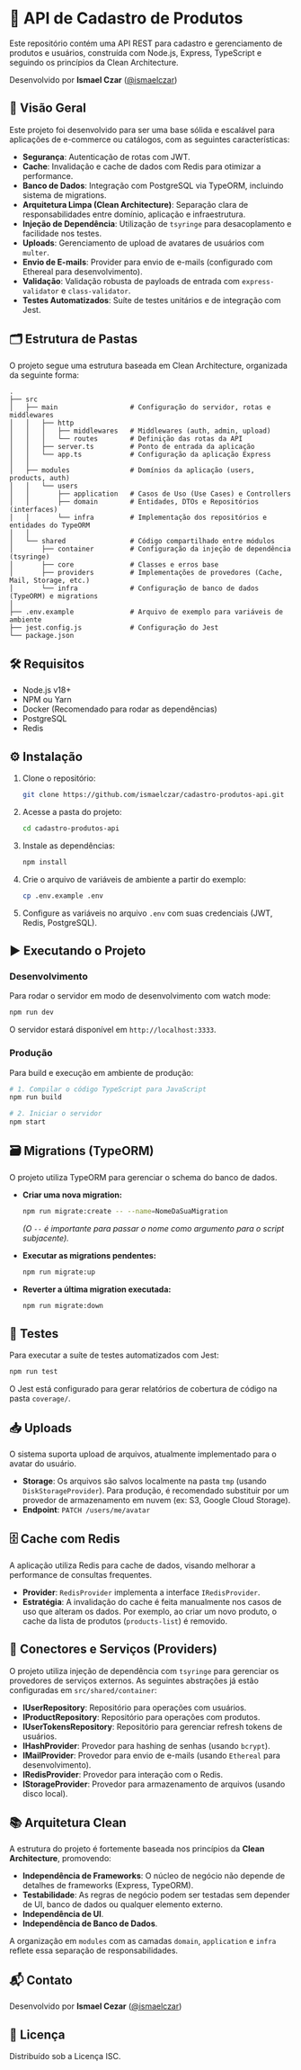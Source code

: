 🚀 API de Cadastro de Produtos
=================================

Este repositório contém uma API REST para cadastro e gerenciamento de produtos e usuários, construída com Node.js, Express, TypeScript e seguindo os princípios da Clean Architecture.

Desenvolvido por **Ismael Czar** ([@ismaelczar](https://github.com/ismaelczar))

📌 Visão Geral
----------------

Este projeto foi desenvolvido para ser uma base sólida e escalável para aplicações de e-commerce ou catálogos, com as seguintes características:

*   **Segurança**: Autenticação de rotas com JWT.
*   **Cache**: Invalidação e cache de dados com Redis para otimizar a performance.
*   **Banco de Dados**: Integração com PostgreSQL via TypeORM, incluindo sistema de migrations.
*   **Arquitetura Limpa (Clean Architecture)**: Separação clara de responsabilidades entre domínio, aplicação e infraestrutura.
*   **Injeção de Dependência**: Utilização de `tsyringe` para desacoplamento e facilidade nos testes.
*   **Uploads**: Gerenciamento de upload de avatares de usuários com `multer`.
*   **Envio de E-mails**: Provider para envio de e-mails (configurado com Ethereal para desenvolvimento).
*   **Validação**: Validação robusta de payloads de entrada com `express-validator` e `class-validator`.
*   **Testes Automatizados**: Suíte de testes unitários e de integração com Jest.

🗂️ Estrutura de Pastas
-------------------------

O projeto segue uma estrutura baseada em Clean Architecture, organizada da seguinte forma:

```
.
├── src
│   ├── main                  # Configuração do servidor, rotas e middlewares
│   │   ├── http
│   │   │   ├── middlewares   # Middlewares (auth, admin, upload)
│   │   │   └── routes        # Definição das rotas da API
│   │   ├── server.ts         # Ponto de entrada da aplicação
│   │   └── app.ts            # Configuração da aplicação Express
│   │
│   ├── modules               # Domínios da aplicação (users, products, auth)
│   │   └── users
│   │       ├── application   # Casos de Uso (Use Cases) e Controllers
│   │       ├── domain        # Entidades, DTOs e Repositórios (interfaces)
│   │       └── infra         # Implementação dos repositórios e entidades do TypeORM
│   │
│   └── shared                # Código compartilhado entre módulos
│       ├── container         # Configuração da injeção de dependência (tsyringe)
│       ├── core              # Classes e erros base
│       ├── providers         # Implementações de provedores (Cache, Mail, Storage, etc.)
│       └── infra             # Configuração de banco de dados (TypeORM) e migrations
│
├── .env.example              # Arquivo de exemplo para variáveis de ambiente
├── jest.config.js            # Configuração do Jest
└── package.json
```

🛠️ Requisitos
--------------

*   Node.js v18+
*   NPM ou Yarn
*   Docker (Recomendado para rodar as dependências)
*   PostgreSQL
*   Redis

⚙️ Instalação
----------------

1.  Clone o repositório:
    ```bash
    git clone https://github.com/ismaelczar/cadastro-produtos-api.git
    ```

2.  Acesse a pasta do projeto:
    ```bash
    cd cadastro-produtos-api
    ```

3.  Instale as dependências:
    ```bash
    npm install
    ```

4.  Crie o arquivo de variáveis de ambiente a partir do exemplo:
    ```bash
    cp .env.example .env
    ```

5.  Configure as variáveis no arquivo `.env` com suas credenciais (JWT, Redis, PostgreSQL).

▶️ Executando o Projeto
------------------------

### Desenvolvimento

Para rodar o servidor em modo de desenvolvimento com watch mode:

```bash
npm run dev
```

O servidor estará disponível em `http://localhost:3333`.

### Produção

Para build e execução em ambiente de produção:

```bash
# 1. Compilar o código TypeScript para JavaScript
npm run build

# 2. Iniciar o servidor
npm start
```

🗃️ Migrations (TypeORM)
-----------------------

O projeto utiliza TypeORM para gerenciar o schema do banco de dados.

*   **Criar uma nova migration:**
    ```bash
    npm run migrate:create -- --name=NomeDaSuaMigration
    ```
    *(O `--` é importante para passar o nome como argumento para o script subjacente).*

*   **Executar as migrations pendentes:**
    ```bash
    npm run migrate:up
    ```

*   **Reverter a última migration executada:**
    ```bash
    npm run migrate:down
    ```

🧪 Testes
----------

Para executar a suíte de testes automatizados com Jest:

```bash
npm run test
```

O Jest está configurado para gerar relatórios de cobertura de código na pasta `coverage/`.

📥 Uploads
-----------

O sistema suporta upload de arquivos, atualmente implementado para o avatar do usuário.

*   **Storage**: Os arquivos são salvos localmente na pasta `tmp` (usando `DiskStorageProvider`). Para produção, é recomendado substituir por um provedor de armazenamento em nuvem (ex: S3, Google Cloud Storage).
*   **Endpoint**: `PATCH /users/me/avatar`

🗄️ Cache com Redis
-------------------

A aplicação utiliza Redis para cache de dados, visando melhorar a performance de consultas frequentes.

*   **Provider**: `RedisProvider` implementa a interface `IRedisProvider`.
*   **Estratégia**: A invalidação do cache é feita manualmente nos casos de uso que alteram os dados. Por exemplo, ao criar um novo produto, o cache da lista de produtos (`products-list`) é removido.

🔌 Conectores e Serviços (Providers)
--------------------------------------

O projeto utiliza injeção de dependência com `tsyringe` para gerenciar os provedores de serviços externos. As seguintes abstrações já estão configuradas em `src/shared/container`:

*   **IUserRepository**: Repositório para operações com usuários.
*   **IProductRepository**: Repositório para operações com produtos.
*   **IUserTokensRepository**: Repositório para gerenciar refresh tokens de usuários.
*   **IHashProvider**: Provedor para hashing de senhas (usando `bcrypt`).
*   **IMailProvider**: Provedor para envio de e-mails (usando `Ethereal` para desenvolvimento).
*   **IRedisProvider**: Provedor para interação com o Redis.
*   **IStorageProvider**: Provedor para armazenamento de arquivos (usando disco local).

📚 Arquitetura Clean
---------------------

A estrutura do projeto é fortemente baseada nos princípios da **Clean Architecture**, promovendo:

*   **Independência de Frameworks**: O núcleo de negócio não depende de detalhes de frameworks (Express, TypeORM).
*   **Testabilidade**: As regras de negócio podem ser testadas sem depender de UI, banco de dados ou qualquer elemento externo.
*   **Independência de UI**.
*   **Independência de Banco de Dados**.

A organização em `modules` com as camadas `domain`, `application` e `infra` reflete essa separação de responsabilidades.

📬 Contato
-----------

Desenvolvido por **Ismael Cezar** ([@ismaelczar](https://github.com/ismaelczar))

🪪 Licença
-------------

Distribuído sob a Licença ISC.


